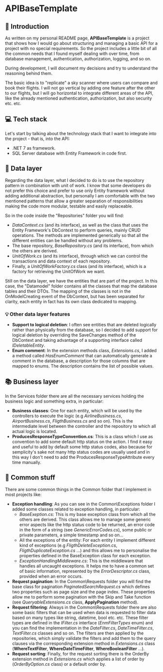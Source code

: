 # APIBaseTemplate
## :book: Introduction
As written on my personal README page, **APIBaseTemplate** is a project that shows how I would go about structuring and managing a basic API for a project with no special requirements. So the project includes a little bit of all the common needs that I found myself dealing with over time, from database management, authentication, authorization, logging, and so on.

During development, I will document my decisions and try to understand the reasoning behind them.

The basic idea is to "replicate" a sky scanner where users can compare and book their flights. I will not go vertical by adding one feature after the other to our flights, but I will go horizontal to integrate different areas of the API, like the already mentioned authentication, authorization, but also security etc. etc.

## :computer: Tech stack
Let's start by talking about the technology stack that I want to integrate into the project - that is, into the API:
- .NET 7 as framework.
- SQL Server database with Entity Framework in code first.

## :notebook_with_decorative_cover: Data layer
Regarding the data layer, what I decided to do is to use the repository pattern in combination with unit of work. I know that some developers do not prefer this choice and prefer to use only Entity framework without adding additional abstraction, but personally I am comfortable with the two mentioned patterns that allow a greater separation of responsibilities making the code more modular, testable and easily replaceable.

So in the code inside the "Repositories" folder you will find:
- *DataContext.cs* (and its interface), as well as the class that uses the Entity Framework's DbContext to perform queries, mainly CRUD operations. The methods are implemented generically so that all the different entities can be handled without any problems.
- The base repository, *BaseRepository.cs* (and its interface), from which the others are derived.
- *UnitOfWork.cs* (and its interface), through which we can control the transactions and data context of each repository.
- Finally, a *UnitOfWorkFactory.cs* class (and its interface), which is a factory for retrieving the UnitOfWork we want.

Still on the data layer, we have the entities that are part of the project. In this case, the "Datamodel" folder contains all the classes that map the database tables and their DTOs. The mapping of the classes is not in the OnModelCreating event of the DbContext, but has been separated for clarity, each entity in fact has its own class dedicated to mapping.

### :bulb: Other data layer features
- **Support to logical deletion**: I often see entities that are deleted logically rather than physically from the database, so I decided to add support for logical deletion by overriding the SaveChanges method of the DbContext and taking advantage of a supporting interface called *IDeletableEntity*.
- **Enum comment**: In the extension methods class, *Extensions.cs*, I added a method called *HasEnumComment* that can automatically generate a comment in the database, a description for those columns that are mapped to enums. The description contains the list of possible values.

## :books: Business layer
In the Services folder there are all the necessary services holding the business logic and something extra, in particular:
- **Business classes**: One for each entity, which will be used by the controllers to execute the logic (e.g *AirlineBusiness.cs*, *AirportBusiness.cs*, *FligthBusiness.cs* and so on). This is the intermediate level between the controller and the repository to which all actual logic is located.
- **ProducesResponseTypeConvention.cs**: This is a class which I use as convention to add some default http status on the action. I find it easy and useful to add by default some http status codes, also because for semplicity's sake not many http status codes are usually used and in this way I don't need to add the ProducesResponseTypeAttribute every time manually.

## :ghost: Common stuff
There are some common things in the Common folder that I implement in most projects like:
- **Exception handling**: As you can see in the Common\Exceptions folder I added some classes related to exception handling, in particular:
  - *BaseExeption.cs*: This is my base exception class from which all the others are derived. This class allows me to manage some generic error aspects like the http status code to be returned, an error code in the form of a string (see *GenericErrorCodes.cs*), some public or private parameters, a simple timestamp and so on...
  - All the exceptions of the entity: For each entity I implement different kind of exceptions (e.g *FligthDeleteException.cs*, *FligthDuplicateException.cs* ...) and this allows me to personalise the properties defined in the BaseException class for each exception.
  - *ExceptionHandlingMiddleware.cs*: This is the middleware that handles all uncaught exceptions. It helps me to have a common set of basic information, represented by the *ErrorDescriptor.cs* class, provided when an error occurs.
- **Request pagination**: In the Common\Requests folder you will find the base class for pagination *PaginatedSearchRequest.cs* which defines two properties such as page size and the page index. These properties allow me to perform some pagination with the Skip and Take function (see *QueryableExtensions.cs* class, **ApplyPagination** method).
- **Request filtering**: Always in the Common\Requests folder there are also some basic filters that can be used when data is requested to filter data based on many types like string, datetime, bool etc. etc. These filter types are defined in the *IFilter.cs* interface (*EnmFilterTypes* enum) and you can find the implementation in the *DateFilter.cs*, *DateTimeFilter.cs*, *TextFilter.cs* classes and so on. The filters are then applied by the repositories, which simply validate the filters and add them to the query clauses via the corresponding extension method in *Extensions.cs* class (**WhereTextFilter**, **WhereDateTimeFilter**, **WhereBooleanFilter** ...).
- **Request sorting**: Finally, for the request sorting there is the OrderBy extension method in *Extensions.cs* which applies a list of order by (*OrderByOption.cs* class) or a default order by.
